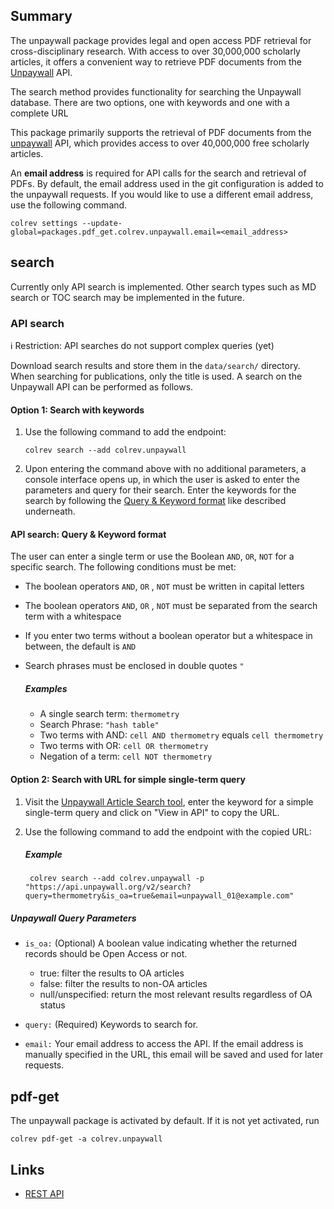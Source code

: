 ## Summary

The unpaywall package provides legal and open access PDF retrieval for cross-disciplinary research. With access to over 30,000,000 scholarly articles, it offers a convenient way to retrieve PDF documents from the [Unpaywall](https://unpaywall.org/) API.

The search method provides functionality for searching the Unpaywall database. There are two options, one with keywords and one with a complete URL

This package primarily supports the retrieval of PDF documents from the [unpaywall](https://unpaywall.org/) API, which provides access to over 40,000,000 free scholarly articles.

An **email address** is required for API calls for the search and retrieval of PDFs.
By default, the email address used in the git configuration is added to the unpaywall requests. If you would like to use a different email address, use the following command.

```
colrev settings --update-global=packages.pdf_get.colrev.unpaywall.email=<email_address>
```

## search

Currently only API search is implemented. Other search types such as MD search or TOC search may be implemented in the future.

### API search

ℹ️ Restriction: API searches do not support complex queries (yet)

Download search results and store them in the `data/search/` directory. When searching for publications, only the title is used. A search on the Unpaywall API can be performed as follows.

#### Option 1: Search with keywords

1. Use the following command to add the endpoint:
    ```
    colrev search --add colrev.unpaywall
    ```
2. Upon entering the command above with no additional parameters, a console interface opens up, in which the user is asked to enter the parameters and query for their search. Enter the keywords for the search by following the [Query & Keyword format](#api-search-query--keyword-format) like described underneath.

#### API search: Query & Keyword format

The user can enter a single term or use the Boolean `AND`, `OR`, `NOT` for a specific search. The following conditions must be met:

- The boolean operators `AND`, `OR` , `NOT` must be written in capital letters
- The boolean operators `AND`, `OR` , `NOT` must be separated from the search term with a whitespace
- If you enter two terms without a boolean operator but a whitespace in between, the default is `AND`
- Search phrases must be enclosed in double quotes `"`

    ##### Examples

    - A single search term: `thermometry`
    - Search Phrase: `"hash table"`
    - Two terms with AND: `cell AND thermometry` equals `cell thermometry`
    - Two terms with OR: `cell OR thermometry`
    - Negation of a term: `cell NOT thermometry`

#### Option 2: Search with URL for simple single-term query

1. Visit the [Unpaywall Article Search tool](https://unpaywall.org/articles), enter the keyword for a simple single-term query and click on "View in API" to copy the URL.

2. Use the following command to add the endpoint with the copied URL:
    ##### Example
   ```
    colrev search --add colrev.unpaywall -p "https://api.unpaywall.org/v2/search?query=thermometry&is_oa=true&email=unpaywall_01@example.com"
   ```

##### Unpaywall Query Parameters

- `is_oa:` (Optional) A boolean value indicating whether the returned records should be Open Access or not.

    - true: filter the results to OA articles
    - false: filter the results to non-OA articles
    - null/unspecified: return the most relevant results regardless of OA status

- `query:` (Required) Keywords to search for.
- `email:` Your email address to access the API. If the email address is manually specified in the URL, this email will be saved and used for later requests.


## pdf-get

<!--
Note: This document is currently under development. It will contain the following elements.

- description
- example
-->

The unpaywall package is activated by default.
If it is not yet activated, run

```
colrev pdf-get -a colrev.unpaywall
```

## Links

- [REST API](https://unpaywall.org/products/api)
